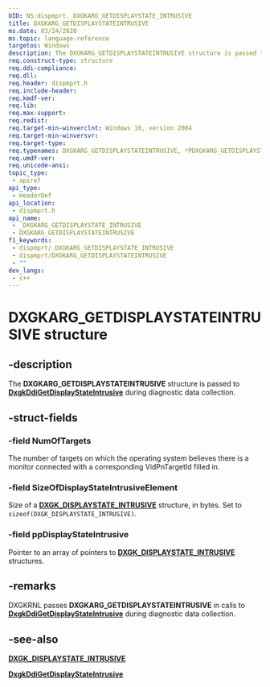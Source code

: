 ```yaml
---
UID: NS:dispmprt._DXGKARG_GETDISPLAYSTATE_INTRUSIVE
title: DXGKARG_GETDISPLAYSTATEINTRUSIVE
ms.date: 03/24/2020
ms.topic: language-reference
targetos: Windows
description: The DXGKARG_GETDISPLAYSTATEINTRUSIVE structure is passed to DxgkDdiGetDisplayStateIntrusive during diagnostic data collection.
req.construct-type: structure
req.ddi-compliance: 
req.dll: 
req.header: dispmprt.h
req.include-header: 
req.kmdf-ver: 
req.lib: 
req.max-support: 
req.redist: 
req.target-min-winverclnt: Windows 10, version 2004
req.target-min-winversvr: 
req.target-type: 
req.typenames: DXGKARG_GETDISPLAYSTATEINTRUSIVE, *PDXGKARG_GETDISPLAYSTATEINTRUSIVE
req.umdf-ver: 
req.unicode-ansi: 
topic_type:
 - apiref
api_type:
 - HeaderDef
api_location:
 - dispmprt.h
api_name:
 - _DXGKARG_GETDISPLAYSTATE_INTRUSIVE
 - DXGKARG_GETDISPLAYSTATEINTRUSIVE
f1_keywords:
 - dispmprt/_DXGKARG_GETDISPLAYSTATE_INTRUSIVE
 - dispmprt/DXGKARG_GETDISPLAYSTATEINTRUSIVE
 - ""
dev_langs:
 - c++
---
```


# DXGKARG_GETDISPLAYSTATEINTRUSIVE structure

## -description

The **DXGKARG_GETDISPLAYSTATEINTRUSIVE** structure is passed to [**DxgkDdiGetDisplayStateIntrusive**](nc-dispmprt-dxgkddi_getdisplaystateintrusive.md) during diagnostic data collection.

## -struct-fields

### -field NumOfTargets

The number of targets on which the operating system believes there is a monitor connected with a corresponding VidPnTargetId filled in.

### -field SizeOfDisplayStateIntrusiveElement

Size of a [**DXGK_DISPLAYSTATE_INTRUSIVE**](ns-dispmprt-dxgk_displaystate_intrusive.md) structure, in bytes. Set to ```sizeof(DXGK_DISPLAYSTATE_INTRUSIVE)```.

### -field ppDisplayStateIntrusive

Pointer to an array of pointers to [**DXGK_DISPLAYSTATE_INTRUSIVE**](ns-dispmprt-dxgk_displaystate_intrusive.md) structures.

## -remarks

DXGKRNL passes **DXGKARG_GETDISPLAYSTATEINTRUSIVE** in calls to [**DxgkDdiGetDisplayStateIntrusive**](nc-dispmprt-dxgkddi_getdisplaystateintrusive.md) during diagnostic data collection.

## -see-also

[**DXGK_DISPLAYSTATE_INTRUSIVE**](ns-dispmprt-dxgk_displaystate_intrusive.md)

[**DxgkDdiGetDisplayStateIntrusive**](nc-dispmprt-dxgkddi_getdisplaystateintrusive.md)
